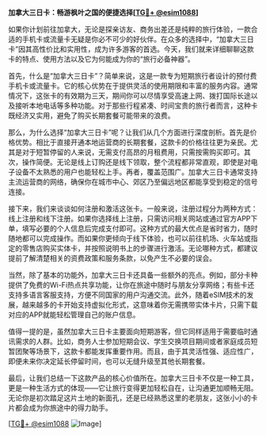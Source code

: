**加拿大三日卡：畅游枫叶之国的便捷选择[[TG💪+ @esim1088](https://t.me/s/esim1088)]**

如果你计划前往加拿大，无论是探亲访友、商务出差还是纯粹的旅行体验，一款合适的手机卡或流量卡无疑是你必不可少的好伙伴。在众多的选择中，“加拿大三日卡”因其高性价比和实用性，成为许多游客的首选。今天，我们就来详细聊聊这款卡的特点、使用方法以及它为何能成为你的“旅行必备神器”。

首先，什么是“加拿大三日卡”？简单来说，这是一款专为短期旅行者设计的预付费手机卡或流量卡。它的核心优势在于提供灵活的使用期限和丰富的服务内容。通常情况下，这张卡的有效期为三天，期间你可以尽情享受高速上网、拨打国际长途以及接听本地电话等多种功能。对于那些行程紧凑、时间宝贵的旅行者而言，这种卡既经济又实用，避免了购买长期套餐可能带来的浪费。

那么，为什么选择“加拿大三日卡”呢？让我们从几个方面进行深度剖析。首先是价格优势。相比于直接开通本地运营商的长期套餐，这款卡的价格往往更为亲民。尤其是对于短暂停留的人来说，无需支付高昂的月租费用，只需按需购买即可。其次，操作简便。无论是线上订购还是线下领取，整个流程都非常直观，即使是对电子设备不太熟悉的用户也能轻松上手。再者，覆盖范围广。加拿大三日卡通常支持主流运营商的网络，确保你在城市中心、郊区乃至偏远地区都能享受到稳定的信号连接。

接下来，我们来谈谈如何注册和激活这张卡。一般来说，注册过程分为两种方式：线上注册和线下注册。如果你选择线上注册，只需访问相关网站或通过官方APP下单，填写必要的个人信息后完成支付即可。这种方式的最大优点是省时省力，随时随地都可以完成操作。而如果你更倾向于线下体验，也可以前往机场、火车站或指定的零售店购买实体卡，并按照说明书上的步骤进行激活。无论哪种方式，都建议提前了解清楚相关的资费政策和服务条款，以免产生不必要的误会。

当然，除了基本的功能外，加拿大三日卡还具备一些额外的亮点。例如，部分卡种提供了免费的Wi-Fi热点共享功能，让你在旅途中随时与朋友分享网络；有些卡还支持多语言客服支持，方便不同国家的用户沟通交流。此外，随着eSIM技术的发展，越来越多的卡开始支持虚拟化形式，这意味着你无需携带实体卡片，只需下载对应的APP就能轻松管理自己的账户信息。

值得一提的是，虽然加拿大三日卡主要面向短期游客，但它同样适用于需要临时通讯需求的人群。比如，商务人士参加短期会议、学生交换项目期间或者家庭成员短暂团聚等场景下，这款卡都能发挥重要作用。而且，由于其灵活性强、适应性广，即便未来你决定延长停留时间，也可以无缝升级至其他长期套餐。

最后，让我们总结一下这款产品的核心价值所在。加拿大三日卡不仅是一种工具，更是一种生活方式的体现——它让旅行变得更加轻松自在，让沟通更加顺畅无阻。无论你是初次踏足这片土地的新面孔，还是已经熟悉这里的老朋友，这张小小的卡片都会成为你旅途中的得力助手。

[[TG💪+ @esim1088](https://t.me/s/esim1088) ![Image](https://i.postimg.cc/4NQfJmqS/Snipaste-2025-05-13-00-14-12.png)]